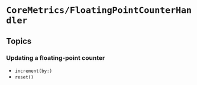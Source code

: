 # ``CoreMetrics/FloatingPointCounterHandler``

## Topics

### Updating a floating-point counter

- ``increment(by:)``
- ``reset()``
